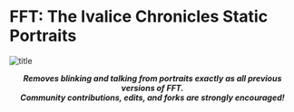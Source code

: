 # FFT: The Ivalice Chronicles Static Portraits
![title](https://github.com/user-attachments/assets/42e0011c-226d-42ed-afb1-1361d06652ec)

<div align="center">

__*<p>Removes blinking and talking from portraits exactly as all previous versions of FFT. 
<br>Community contributions, edits, and forks are strongly encouraged!</p>*__
